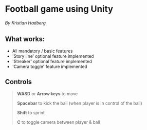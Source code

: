# Football game using Unity
###### By Kristian Hadberg

## What works:
- All mandatory / basic features
- 'Story line' optional feature implemented
- 'Streaker' optional feature implemented
- 'Camera toggle' feature implemented

## Controls
> **WASD** or **Arrow keys** to move
>
> **Spacebar** to kick the ball (when player is in control of the ball)
>
> **Shift** to sprint
>
> **C** to toggle camera between player & ball
